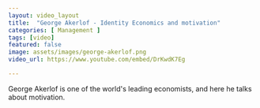```yaml
---
layout: video_layout
title:  "George Akerlof - Identity Economics and motivation"
categories: [ Management ]
tags: [video]
featured: false
image: assets/images/george-akerlof.png
video_url: https://www.youtube.com/embed/DrKwdK7Eg

---
```


George Akerlof is one of the world's leading economists, and here he talks about motivation.